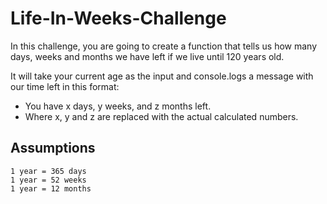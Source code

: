 # Life-In-Weeks-Challenge
In this challenge, you are going to create a function that tells us how many days, weeks and months we have left if we live until 120 years old.  

It will take your current age as the input and console.logs a message with our time left in this format: 
 * You have x days, y weeks, and z months left.
 * Where x, y and z are replaced with the actual calculated numbers.

## Assumptions
    1 year = 365 days
    1 year = 52 weeks
    1 year = 12 months
